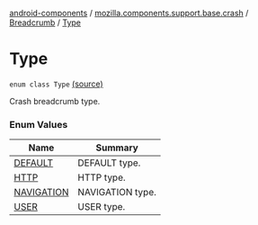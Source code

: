 [android-components](../../../index.md) / [mozilla.components.support.base.crash](../../index.md) / [Breadcrumb](../index.md) / [Type](./index.md)

# Type

`enum class Type` [(source)](https://github.com/mozilla-mobile/android-components/blob/master/components/support/base/src/main/java/mozilla/components/support/base/crash/Breadcrumb.kt#L79)

Crash breadcrumb type.

### Enum Values

| Name | Summary |
|---|---|
| [DEFAULT](-d-e-f-a-u-l-t.md) | DEFAULT type. |
| [HTTP](-h-t-t-p.md) | HTTP type. |
| [NAVIGATION](-n-a-v-i-g-a-t-i-o-n.md) | NAVIGATION type. |
| [USER](-u-s-e-r.md) | USER type. |
